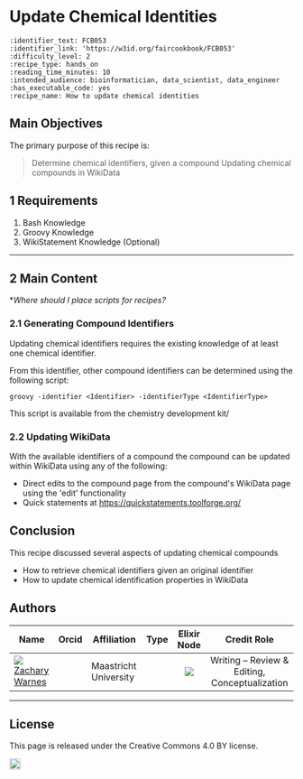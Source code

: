 # Update Chemical Identities

 ````{panels_fairplus}
:identifier_text: FCB053 
:identifier_link: 'https://w3id.org/faircookbook/FCB053'
:difficulty_level: 2
:recipe_type: hands_on
:reading_time_minutes: 10
:intended_audience: bioinformatician, data_scientist, data_engineer
:has_executable_code: yes
:recipe_name: How to update chemical identities
```` 

## Main Objectives

The primary purpose of this recipe is:

> Determine chemical identifiers, given a compound
> Updating chemical compounds in WikiData


## 1 Requirements

1) Bash Knowledge
2) Groovy Knowledge
3) WikiStatement Knowledge (Optional)

---


## 2 Main Content

**Where should I place scripts for recipes?*


### 2.1 Generating Compound Identifiers
Updating chemical identifiers requires the existing knowledge of at least one chemical identifier. 

From this identifier, other compound identifiers can be determined using the following script:

```
groovy -identifier <Identifier> -identifierType <IdentifierType>
```
This script is available from the chemistry development kit/


### 2.2 Updating WikiData
With the available identifiers of a compound the compound can be updated within WikiData using any of the following:

- Direct edits to the compound page from the compound's WikiData page using the 'edit' functionality 
- Quick statements at https://quickstatements.toolforge.org/



## Conclusion
This recipe discussed several aspects of updating chemical compounds
- How to retrieve chemical identifiers given an original identifier
- How to update chemical identification properties in WikiData 


## Authors


| Name                                                                                                                                                                                                                                       | Orcid                                                                                                                        | Affiliation                           | Type                                                                              |                                                              Elixir Node                                                              | Credit Role
|--------------------------------------------------------------------------------------------------------------------------------------------------------------------------------------------------------------------------------------------|------------------------------------------------------------------------------------------------------------------------------|---------------------------------------|-----------------------------------------------------------------------------------|:-------------------------------------------------------------------------------------------------------------------------------------:|:----------------:|
| <div class="firstCol"><a target="_blank" href='https://github.com/'><img class='avatar-style' src='https://avatars.githubusercontent.com/no_github'></img><div class="d-block">Zachary Warnes</div></a>  </div>         | <a target="_blank" href='https://orcid.org/0000-0000-0000-0000'><i class='fab fa-orcid fa-2x text--orange'></i></a> | Maastricht University     | <i class="fas fa-graduation-cap fa-1x text--orange" alt="Academic"></i> | <img class='elixir-style' src='/the-fair-cookbook/_static/images/logo/Elixir/ELIXIR-UK.svg' ></img> | Writing – Review & Editing, Conceptualization

---

## License

This page is released under the Creative Commons 4.0 BY license.

<a href="https://creativecommons.org/licenses/by/4.0/"><img src="https://mirrors.creativecommons.org/presskit/buttons/80x15/png/by.png" height="20"/></a>
